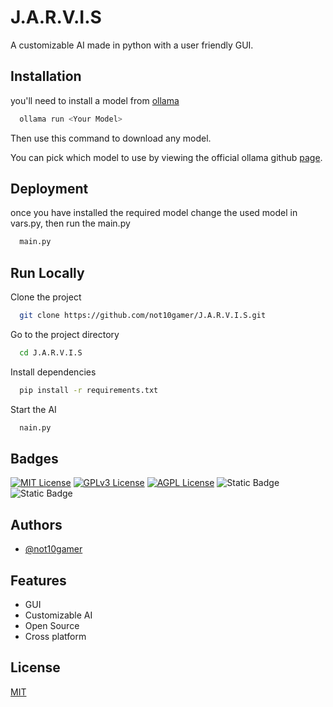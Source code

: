 
# J.A.R.V.I.S

A customizable AI made in python with a user friendly GUI.



## Installation

you'll need to install a model from [ollama](https://ollama.com/download/OllamaSetup.exe)

```bash
  ollama run <Your Model>
```

Then use this command to download any model.

You can pick which model to use by viewing the official ollama github [page](https://github.com/ollama/ollama).
    
## Deployment

once you have installed the required model change the used model in vars.py, then run the main.py

```bash
  main.py
```


## Run Locally

Clone the project

```bash
  git clone https://github.com/not10gamer/J.A.R.V.I.S.git
```

Go to the project directory

```bash
  cd J.A.R.V.I.S

```

Install dependencies

```bash
  pip install -r requirements.txt
```

Start the AI

```bash
  nain.py
```


## Badges

[![MIT License](https://img.shields.io/badge/License-MIT-green.svg)](https://choosealicense.com/licenses/mit/)
[![GPLv3 License](https://img.shields.io/badge/License-GPL%20v3-yellow.svg)](https://opensource.org/licenses/)
[![AGPL License](https://img.shields.io/badge/license-AGPL-blue.svg)](http://www.gnu.org/licenses/agpl-3.0)
![Static Badge](https://img.shields.io/badge/Certification--B)
![Static Badge](https://img.shields.io/badge/Grade-B+-green)


## Authors

- [@not10gamer](https://github.com/not10gamer)


## Features

- GUI
- Customizable AI
- Open Source
- Cross platform


## License

[MIT](https://choosealicense.com/licenses/mit/)


